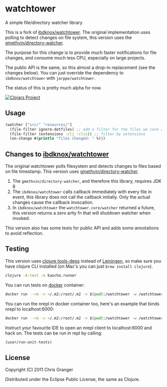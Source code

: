 # watchtower

A simple file/directory watcher library

This is a fork of [ibdknox/watchtower](https://github.com/ibdknox/watchtower). The original implementation
uses polling to detect changes on file system, this version uses the 
[gmethvin/directory-watcher](https://github.com/gmethvin/directory-watcher).

The purpose for this change is to provide much faster notifications for file changes, and consume much
less CPU, especially on large projects.

The public API is the same, so this almost a drop-in replacement (see the changes below). You can just override 
the dependency to `ibdknox/watchtower` with `jarppe/watchtower`.

The status of this is pretty much alpha for now.

[![Clojars Project](https://img.shields.io/clojars/v/jarppe/watchtower.svg)](https://clojars.org/jarppe/watchtower)

## Usage

```clojure
(watcher ["src/" "resources/"]
  (file-filter ignore-dotfiles) ;; add a filter for the files we care about
  (file-filter (extensions :clj :cljs)) ;; filter by extensions
  (on-change #(println "files changed: " %)))
```

## Changes to [ibdknox/watchtower](https://github.com/ibdknox/watchtower)

The original watchtower polls filesystem and detects changes to files based on file timestamp. This version 
uses [gmethvin/directory-watcher](https://github.com/gmethvin/directory-watcher).

1. The `gmethvin/directory-watcher`, and therefore this library, requires JDK 8
1. The `ibdknox/watchtower` calls callback immediately with every file in event, this library does not call
the callback initially. Only the actual changes cause the callback invocation.
1. In `ibdknox/watchtower` the `watchtower.core/watcher` returned a future, this version returns a zero arity fn
that will shutdown watcher when invoked.  

This version also has some tests for public API and adds some annotations to avoid reflection.

## Testing

This version uses [clojure tools-deps](https://clojure.org/guides/getting_started) instead of 
[Leiningen](https://leiningen.org/), so make sure you have clojure CLI installed (on Mac's you can 
just `brew install clojure`).

```bash
clojure -A:test -m kaocha.runner
```

You can run tests on [docker](https://www.docker.com/get-started) container:

```bash
docker run --rm -v ~/.m2:/root/.m2 -v $(pwd):/watchtower -w /watchtower clojure:openjdk-11-tools-deps clojure -A:test -m kaocha.runner
```

You can run the nrepl in docker container too, here's an example that binds nrepl to localhost:6000:

```bash
docker run --rm -v ~/.m2:/root/.m2 -v $(pwd):/watchtower -w /watchtower -p 6000:6000 clojure:openjdk-11-tools-deps clojure -R:dev:test:nrepl -m nrepl.cmdline -b 0.0.0.0 -p 6000
```
 
Instruct your favourite IDE to open an nrepl client to localhost:6000 and hack on. The tests can be run in repl by 
calling:

```clj
(user/run-unit-tests)
```

## License

Copyright (C) 2011 Chris Granger

Distributed under the Eclipse Public License, the same as Clojure.
